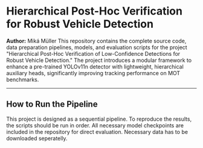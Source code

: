 # Hierarchical Post-Hoc Verification for Robust Vehicle Detection

**Author:** Miká Müller
This repository contains the complete source code, data preparation pipelines, models, and evaluation scripts for the project "Hierarchical Post-Hoc Verification of Low-Confidence Detections for Robust Vehicle Detection." The project introduces a modular framework to enhance a pre-trained YOLOv11n detector with lightweight, hierarchical auxiliary heads, significantly improving tracking performance on MOT benchmarks.

---

## How to Run the Pipeline

This project is designed as a sequential pipeline. To reproduce the results, the scripts should be run in order. All necessary model checkpoints are included in the repository for direct evaluation. 
Necessary data has to be downloaded seperatelly.
